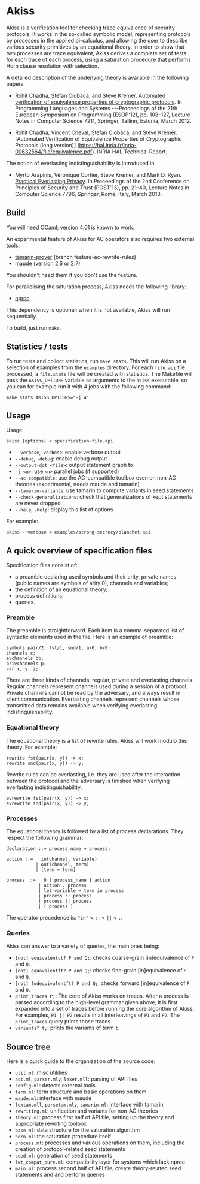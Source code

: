 Akiss
=====

Akiss is a verification tool for checking trace equivalence of
security protocols. It works in the so-called symbolic model,
representing protocols by processes in the applied pi-calculus, and
allowing the user to describe various security primitives by an
equational theory. In order to show that two processes are trace
equivalent, Akiss derives a complete set of tests for each trace of
each process, using a saturation procedure that performs Horn clause
resolution with selection.

A detailed description of the underlying theory is available in the
following papers:

  * Rohit Chadha, Ștefan Ciobâcă, and Steve
    Kremer. [Automated verification of equivalence properties of cryptographic protocols](http://www.loria.fr/~skremer/Papers/CCK-esop12.pdf). In
    Programming Languages and Systems ---Proceedings of the 21th
    European Symposium on Programming (ESOP'12), pp. 108–127, Lecture
    Notes in Computer Science 7211, Springer, Tallinn, Estonia,
    March 2012.

  * Rohit Chadha, Vincent Cheval, Ștefan Ciobâcă, and Steve
    Kremer. [Automated Verification of Equivalence Properties of Cryptographic Protocols (long version)]
    (https://hal.inria.fr/inria-00632564/file/equivalence.pdf). INRIA HAL Technical Report.

The notion of everlasting indistinguishability is introduced in

  * Myrto Arapinis, Véronique Cortier, Steve Kremer, and Mark
    D. Ryan. [Practical Everlasting Privacy](http://www.loria.fr/~skremer/Papers/ACKR-post13.pdf). In
    Proceedings of the 2nd Conference on Principles of Security and
    Trust (POST'13), pp. 21–40, Lecture Notes in Computer Science
    7796, Springer, Rome, Italy, March 2013.


Build
-----

You will need OCaml; version 4.01 is known to work.

An experimental feature of Akiss for AC operators also requires two
external tools:

 * [tamarin-prover](http://www.infsec.ethz.ch/research/software/tamarin.html) (branch feature-ac-rewrite-rules)
 * [maude](http://maude.cs.illinois.edu/w/index.php?title=The_Maude_System) (version 2.6 or 2.7)

You shouldn't need them if you don't use the feature.

For parallelising the saturation process, Akiss needs the following library:

 * [nproc](https://github.com/MyLifeLabs/nproc)

This dependency is optional; when it is not available, Akiss will run
sequentially.

To build, just run `make`.


Statistics / tests
------------------

To run tests and collect statistics, run `make stats`. This will run
Akiss on a selection of examples from the `examples` directory. For
each `file.api` file processed, a `file.stats` file will be created
with statistics. The Makefile will pass the `AKISS_OPTIONS` variable
as arguments to the `akiss` executable, so you can for example run it
with 4 jobs with the following command:

    make stats AKISS_OPTIONS="-j 4"


Usage
-----

Usage:

    akiss [options] < specification-file.api

 * `--verbose`,`-verbose`: enable verbose output
 * `--debug`, `-debug`: enable debug output
 * `--output-dot <file>`: output statement graph to <file>
 * `-j <n>`: use `<n>` parallel jobs (if supported)
 * `--ac-compatible`: use the AC-compatible toolbox even on non-AC
   theories (experimental, needs maude and tamarin)
 * `--tamarin-variants`: use tamarin to compute variants in seed
   statements
 * `--check-generalizations`: check that generalizations of kept
   statements are never dropped
 * `--help`, `-help`: display this list of options

For example:

    akiss --verbose < examples/strong-secrecy/blanchet.api


A quick overview of specification files
---------------------------------------

Specification files consist of:

 * a preamble declaring used symbols and their arity, private names
   (public names are symbols of arity 0), channels and variables;
 * the definition of an equational theory;
 * process definitions;
 * queries.

### Preamble

The preamble is straightforward. Each item is a comma-separated list
of syntactic elements used in the file. Here is an example of
preamble:

    symbols pair/2, fst/1, snd/1, a/0, b/0;
    channels c;
    evchannels bb;
    privchannels p;
    var x, y, z;

There are three kinds of channels: regular, private and everlasting
channels. Regular channels represent channels used during a session of
a protocol. Private channels cannot be read by the adversary, and
always result in silent communication. Everlasting channels represent
channels whose transmitted data remains available when verifying
everlasting indistinguishability.

### Equational theory

The equational theory is a list of rewrite rules. Akiss will work
modulo this theory. For example:

    rewrite fst(pair(x, y)) -> x;
    rewrite snd(pair(x, y)) -> y;

Rewrite rules can be everlasting, i.e. they are used after the
interaction between the protocol and the adversary is finished when
verifying everlasting indistinguishability.

    evrewrite fst(pair(x, y)) -> x;
    evrewrite snd(pair(x, y)) -> y;

### Processes

The equational theory is followed by a list of process
declarations. They respect the following grammar:

    declaration ::= process_name = process;

    action ::=   in(channel, variable)
               | out(channel, term)
               | [term = term]

    process ::=   0 | process_name | action
                | action . process
                | let variable = term in process
                | process :: process
                | process || process
                | ( process )

The operator precedence is: `"in"` < `::` < `||` < `.`.

### Queries

Akiss can answer to a variety of queries, the main ones being:

 * `[not] equivalentct? P and Q;`: checks coarse-grain
   [in]equivalence of `P` and `Q`.
 * `[not] equavalentft? P and Q;`: checks fine-grain
   [in]equivalence of `P` and `Q`.
 * `[not] fwdequivalentft? P and Q;`: checks forward [in]equivalence
   of `P` and `Q`.
 * `print_traces P;`: The core of Akiss works on traces. After a
   process is parsed according to the high-level grammar given above,
   it is first expanded into a set of traces before running the core
   algorithm of Akiss.  For examples, `P1 || P2` results in all
   interleavings of `P1` and `P2`.  The `print_traces` query prints
   those traces.
 * `variants? t;`: prints the variants of term `t`.


Source tree
-----------

Here is a quick guide to the organization of the source code:

 * `util.ml`: misc utilities
 * `ast.ml`, `parser.mly`, `lexer.mll`: parsing of API files
 * `config.ml`: detects external tools
 * `term.ml`: term structure and basic operations on them
 * `maude.ml`: interface with maude
 * `lextam.mll`, `parsetam.mly`, `tamarin.ml`: interface with tamarin
 * `rewriting.ml`: unification and variants for non-AC theories
 * `theory.ml`: process first half of API file, setting up the theory and
   appropriate rewriting toolbox
 * `base.ml`: data structure for the saturation algorithm
 * `horn.ml`: the saturation procedure itself
 * `process.ml`: processes and various operations on them, including the
   creation of protocol-related seed statements
 * `seed.ml`: generation of seed statements
 * `lwt_compat_pure.ml`: compatibility layer for systems which lack nproc
 * `main.ml`: process second half of API file, create theory-related seed
   statements and and perform queries
